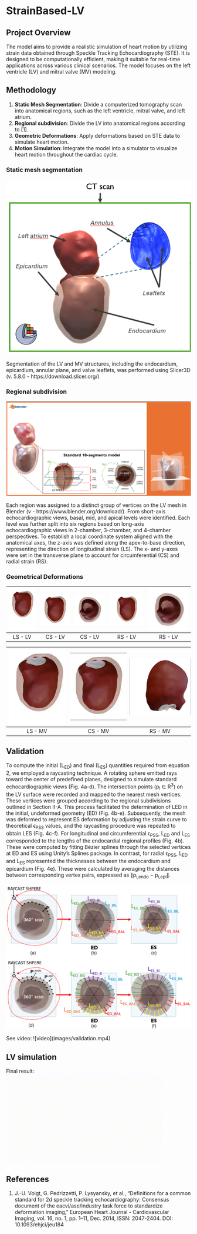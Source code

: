 # StrainBased-LV

## Project Overview

The model aims to provide a realistic simulation of heart motion by utilizing strain data obtained through Speckle Tracking Echocardiography (STE). It is designed to be computationally efficient, making it suitable for real-time applications across various clinical scenarios. The model focuses on the left ventricle (LV) and mitral valve (MV) modeling.

## Methodology

1. **Static Mesh Segmentation**: Divide a computerized tomography scan into anatomical regions, such as the left ventricle, mitral valve, and left atrium.
2. **Regional subdivision**: Divide the LV into anatomical regions according to [1].
3. **Geometric Deformations**: Apply deformations based on STE data to simulate heart motion.
4. **Motion Simulation**: Integrate the model into a simulator to visualize heart motion throughout the cardiac cycle.

### Static mesh segmentation
<p align="center">
  <img src="images/segment_slicer.png" alt="segment">
</p>
Segmentation of the LV and MV structures, including the endocardium, epicardium, annular plane, and valve leaflets, was performed using Slicer3D (v. 5.8.0 - https://download.slicer.org/)

### Regional subdivision
<p align="center">
  <img src="images/geomSub.png" alt="geom">
</p>
Each region was assigned to a distinct group of vertices on the LV mesh in Blender (v  - https://www.blender.org/download/). From short-axis echocardiographic views, basal, mid, and apical levels were identified. Each level was further split into six regions based on long-axis echocardiographic views in 2-chamber, 3-chamber, and 4-chamber perspectives. 
To establish a local coordinate system aligned with the anatomical axes, the z-axis was defined along the apex-to-base direction, representing the direction of longitudinal strain (LS). The x- and y-axes were set in the transverse plane to account for circumferential (CS) and radial strain (RS).

### Geometrical Deformations
| ![LS_LV](images/LS_LV.gif) | ![CS_LV1](images/CS_LV1.gif) | ![CS_LV2](images/CS_LV2.gif) | ![RS_LV1](images/RS_LV1.gif) | ![RS_LV2](images/RS_LV2.gif) |
|:--------------------------------------------:|:--------------------------------------------:|:--------------------------------------------:|:--------------------------------------------:|:--------------------------------------------:|
| LS - LV                             | CS - LV                             | CS - LV                            | RS - LV                             | RS - LV                            |

| <img src="images/LS_MV.gif" alt="LS_MV" width="200"/> | <img src="images/CS_MV.gif" alt="CS_MV" width="200"/> | <img src="images/Leaf_MV.gif" alt="Leaf_MV" width="200" style="transform: rotate(90deg);"/> |
|:--------------------------------------------:|:--------------------------------------------:|:--------------------------------------------:|
| LS - MV                    | CS - MV                      | RS - MV                      |


## Validation
To compute the initial (L<sub>ED</sub>) and final (L<sub>ES</sub>) quantities required from equation 2, we employed a raycasting technique. A rotating sphere emitted rays toward the center of predefined planes, designed to simulate standard echocardiographic views (Fig. 4a-d). The intersection points (p<sub>i</sub> ∈ R<sup>3</sup>) on the LV surface were recorded and mapped to the nearest mesh vertices. These vertices were grouped according to the regional subdivisions outlined in Section II-A. This process facilitated the determination of LED in the initial, undeformed geometry (ED) (Fig. 4b-e). Subsequently, the mesh was deformed to represent ES deformation by adjusting the strain curve to theoretical ϵ<sub>PSS</sub> values, and the raycasting procedure was repeated to obtain LES (Fig. 4c-f). For longitudinal and circumferential ϵ<sub>PSS</sub>, L<sub>ED</sub> and L<sub>ES</sub> corresponded to the lengths of the endocardial regional profiles (Fig. 4b). These were computed by fitting Bézier splines through the selected vertices at ED and ES using Unity’s Splines package. In contrast, for radial ϵ<sub>PSS</sub>, L<sub>ED</sub> and L<sub>ES</sub> represented the thicknesses between the endocardium and epicardium (Fig. 4e). These were calculated by averaging the distances between corresponding vertex pairs, expressed as ∥p<sub>i,endo</sub> − p<sub>i,epi</sub>∥.
<p align="center">
  <img src="images/valid.png" alt="Raycast for deformation detection">
</p>
See video:
![video](images/validation.mp4)

## LV simulation
Final result:
![LSdyn](images/LVdyn.gif)
## References
1. J.-U. Voigt, G. Pedrizzetti, P. Lysyansky, et al., “Definitions for a common standard for 2d speckle tracking echocardiography: Consensus document of the eacvi/ase/industry task force to standardize deformation imaging,” European Heart Journal - Cardiovascular Imaging, vol. 16, no. 1, pp. 1–11, Dec. 2014, ISSN: 2047-2404. DOI: 10.1093/ehjci/jeu184

